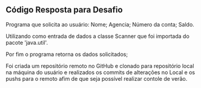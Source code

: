 ## Código Resposta para Desafio 

Programa que solicita ao usuário:
Nome;
Agencia;
Número da conta;
Saldo.

Utilizando como entrada de dados a classe Scanner que foi importada do pacote 'java.util'.

Por fim o programa retorna os dados solicitados; 

Foi criada um repositório remoto no GitHub e clonado para repositório local na máquina do usuário e realizados os commits de alterações no Local e os pushs para o remoto afim de que seja possível realizar contole de verão.
